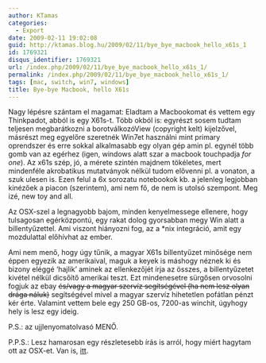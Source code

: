 ```yaml
---
author: KTamas
categories:
  - Export
date: 2009-02-11 19:02:08
guid: http://ktamas.blog.hu/2009/02/11/bye_bye_macbook_hello_x61s_1
id: 1769321
disqus_identifier: 1769321
url: /index.php/2009/02/11/bye_bye_macbook_hello_x61s_1/
permalink: /index.php/2009/02/11/bye_bye_macbook_hello_x61s_1/
tags: [mac, switch, win7, windows]
title: Bye-bye Macbook, hello X61s
---
```


Nagy lépésre szántam el magamat: Eladtam a Macbookomat és vettem egy Thinkpadot, abból is egy X61s-t. Több okból is: egyrészt sosem tudtam teljesen megbarátkozni a borotválkozóView (copyright kelt) kijelzővel, másrészt meg egyelőre szeretnék Win7et használni mint primary oprendszer és erre sokkal alkalmasabb egy olyan gép amin pl. egynél több gomb van az egérhez (igen, windows alatt szar a macbook touchpadja _for one_). Az x61s szép, jó, a mérete szintén majdnem tökéletes, mert mindenféle akrobatikus mutatványok nélkül tudom elővenni pl. a vonaton, a szuk ulesen is. Ezen felul a 6x sorozatu notebookok kb. a jelenleg legjobban kinézőek a piacon (szerintem), ami nem fő, de nem is utolsó szempont. Meg izé, new toy and all. 

Az OSX-szel a legnagyobb bajom, minden kenyelmessege ellenere, hogy tulsagosan egérközpontú, egy rakat dolog gyorsabban megy Win alatt a billentyűzettel. Ami viszont hiányozni fog, az a *nix integráció, amit egy mozdulattal előhívhat az ember. 

Ami nem menő, hogy úgy tűnik, a magyar X61s billentyűzet minősége nem éppen egyezik az amerikaival, maguk a keyek is máshogy néznek ki és bizony eléggé &#8216;hajlik&#8217; aminek az ellenkezőjét írja az összes, a billentyűzetet kivétel nélkül dicsőítő amerikai teszt. Ezt mindenesetre sürgősen orvosolni fogjuk az ebay <span style="text-decoration: line-through;">és/vagy a magyar szervíz segítségével (ha nem lesz olyan drága náluk)</span> segítségével mivel a magyar szervíz hihetetlen pofátlan pénzt kér érte. Valamint vettem bele egy 250 GB-os, 7200-as winchit, úgyhogy hely is lesz egy ideig. 

P.S.: az ujjlenyomatolvasó MENŐ. 

P.P.S.: Lesz hamarosan egy részletesebb írás is arról, hogy miért hagytam ott az OSX-et. Van is, <a href="http://ktamas.blog.hu/2009/02/12/mi_a_bajom_az_osx_szel" target="_blank">itt</a>.
